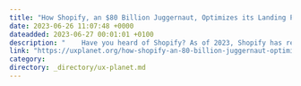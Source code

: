 ```yaml
---
title: "How Shopify, an $80 Billion Juggernaut, Optimizes its Landing Page to Increase Conversions"
date: 2023-06-26 11:07:48 +0000
dateadded: 2023-06-27 00:01:01 +0100
description: "    Have you heard of Shopify? As of 2023, Shopify has reached an $80 billion+ valuation. Shopify is the industry-leading standard when it…  Continue reading on UX Planet »  "
link: "https://uxplanet.org/how-shopify-an-80-billion-juggernaut-optimizes-its-landing-page-to-increase-conversions-d2757abc7ccb?source=rss----819cc2aaeee0---4"
category:
directory: _directory/ux-planet.md
---
```

